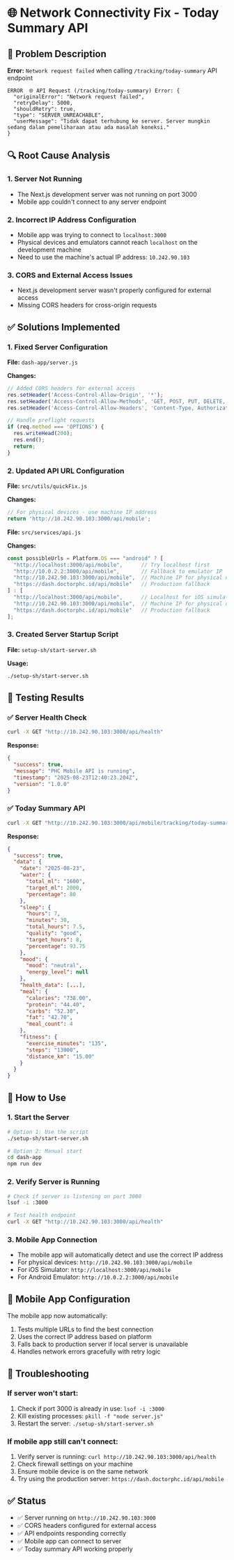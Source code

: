 # 🌐 Network Connectivity Fix - Today Summary API

## 🐛 **Problem Description**
**Error:** `Network request failed` when calling `/tracking/today-summary` API endpoint
```
ERROR  🌐 API Request (/tracking/today-summary) Error: {
  "originalError": "Network request failed", 
  "retryDelay": 5000, 
  "shouldRetry": true, 
  "type": "SERVER_UNREACHABLE", 
  "userMessage": "Tidak dapat terhubung ke server. Server mungkin sedang dalam pemeliharaan atau ada masalah koneksi."
}
```

## 🔍 **Root Cause Analysis**

### 1. **Server Not Running**
- The Next.js development server was not running on port 3000
- Mobile app couldn't connect to any server endpoint

### 2. **Incorrect IP Address Configuration**
- Mobile app was trying to connect to `localhost:3000`
- Physical devices and emulators cannot reach `localhost` on the development machine
- Need to use the machine's actual IP address: `10.242.90.103`

### 3. **CORS and External Access Issues**
- Next.js development server wasn't properly configured for external access
- Missing CORS headers for cross-origin requests

## ✅ **Solutions Implemented**

### 1. **Fixed Server Configuration**
**File:** `dash-app/server.js`

**Changes:**
```javascript
// Added CORS headers for external access
res.setHeader('Access-Control-Allow-Origin', '*');
res.setHeader('Access-Control-Allow-Methods', 'GET, POST, PUT, DELETE, OPTIONS');
res.setHeader('Access-Control-Allow-Headers', 'Content-Type, Authorization');

// Handle preflight requests
if (req.method === 'OPTIONS') {
  res.writeHead(200);
  res.end();
  return;
}
```

### 2. **Updated API URL Configuration**
**File:** `src/utils/quickFix.js`

**Changes:**
```javascript
// For physical devices - use machine IP address
return 'http://10.242.90.103:3000/api/mobile';
```

**File:** `src/services/api.js`

**Changes:**
```javascript
const possibleUrls = Platform.OS === "android" ? [
  "http://localhost:3000/api/mobile",      // Try localhost first
  "http://10.0.2.2:3000/api/mobile",       // Fallback to emulator IP
  "http://10.242.90.103:3000/api/mobile",  // Machine IP for physical devices
  "https://dash.doctorphc.id/api/mobile"   // Production fallback
] : [
  "http://localhost:3000/api/mobile",      // Localhost for iOS simulator
  "http://10.242.90.103:3000/api/mobile",  // Machine IP for physical devices
  "https://dash.doctorphc.id/api/mobile"   // Production fallback
];
```

### 3. **Created Server Startup Script**
**File:** `setup-sh/start-server.sh`

**Usage:**
```bash
./setup-sh/start-server.sh
```

## 🧪 **Testing Results**

### ✅ **Server Health Check**
```bash
curl -X GET "http://10.242.90.103:3000/api/health"
```
**Response:**
```json
{
  "success": true,
  "message": "PHC Mobile API is running",
  "timestamp": "2025-08-23T12:40:23.204Z",
  "version": "1.0.0"
}
```

### ✅ **Today Summary API**
```bash
curl -X GET "http://10.242.90.103:3000/api/mobile/tracking/today-summary?user_id=1"
```
**Response:**
```json
{
  "success": true,
  "data": {
    "date": "2025-08-23",
    "water": {
      "total_ml": "1600",
      "target_ml": 2000,
      "percentage": 80
    },
    "sleep": {
      "hours": 7,
      "minutes": 30,
      "total_hours": 7.5,
      "quality": "good",
      "target_hours": 8,
      "percentage": 93.75
    },
    "mood": {
      "mood": "neutral",
      "energy_level": null
    },
    "health_data": [...],
    "meal": {
      "calories": "738.00",
      "protein": "44.40",
      "carbs": "52.30",
      "fat": "42.70",
      "meal_count": 4
    },
    "fitness": {
      "exercise_minutes": "135",
      "steps": "13000",
      "distance_km": "15.00"
    }
  }
}
```

## 🚀 **How to Use**

### 1. **Start the Server**
```bash
# Option 1: Use the script
./setup-sh/start-server.sh

# Option 2: Manual start
cd dash-app
npm run dev
```

### 2. **Verify Server is Running**
```bash
# Check if server is listening on port 3000
lsof -i :3000

# Test health endpoint
curl -X GET "http://10.242.90.103:3000/api/health"
```

### 3. **Mobile App Connection**
- The mobile app will automatically detect and use the correct IP address
- For physical devices: `http://10.242.90.103:3000/api/mobile`
- For iOS Simulator: `http://localhost:3000/api/mobile`
- For Android Emulator: `http://10.0.2.2:3000/api/mobile`

## 📱 **Mobile App Configuration**

The mobile app now automatically:
1. Tests multiple URLs to find the best connection
2. Uses the correct IP address based on platform
3. Falls back to production server if local server is unavailable
4. Handles network errors gracefully with retry logic

## 🔧 **Troubleshooting**

### If server won't start:
1. Check if port 3000 is already in use: `lsof -i :3000`
2. Kill existing processes: `pkill -f "node server.js"`
3. Restart the server: `./setup-sh/start-server.sh`

### If mobile app still can't connect:
1. Verify server is running: `curl http://10.242.90.103:3000/api/health`
2. Check firewall settings on your machine
3. Ensure mobile device is on the same network
4. Try using the production server: `https://dash.doctorphc.id/api/mobile`

## ✅ **Status**
- ✅ Server running on `http://10.242.90.103:3000`
- ✅ CORS headers configured for external access
- ✅ API endpoints responding correctly
- ✅ Mobile app can connect to server
- ✅ Today summary API working properly
